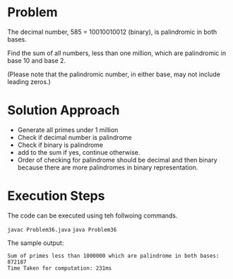 Problem
========
The decimal number, 585 = 10010010012 (binary), is palindromic in both bases.

Find the sum of all numbers, less than one million, which are palindromic in base 10 and base 2.

(Please note that the palindromic number, in either base, may not include leading zeros.)

Solution Approach
=================

* Generate all primes under 1 million
* Check if decimal number is palindrome
* Check if binary is palindrome
* add to the sum if yes, continue otherwise.
* Order of checking for palindrome should be decimal and then binary because there are more palindromes in binary representation.

Execution Steps
===============
The code can be executed using teh follwoing commands.

`javac Problem36.java`
`java Problem36`

The sample output:

	Sum of primes less than 1000000 which are palindrome in both bases: 872187
	Time Taken for computation: 231ms
